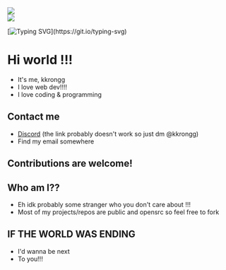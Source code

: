 <a href="https://github.com/kkronggiscool">
  <img align="center" src="https://github-readme-stats.vercel.app/api?username=kkronggiscool&theme=github_dark&hide=contribs&show_icons=true" />
</a>
<br>
<a href="https://github.com/kkronggiscool">
  <img align="center" src="https://github-readme-stats.vercel.app/api/top-langs/?username=kkronggiscool&theme=github_dark&layout=compact" />
</a>
<br>

[![Typing SVG](https://readme-typing-svg.herokuapp.com?font=Fira+Code&pause=1000&width=435&lines=I+love+coding!!!)](https://git.io/typing-svg)
# Hi world !!!
- It's me, kkrongg
- I love web dev!!!!
- I love coding & programming

## Contact me
- [Discord](https://discord.com/users/931294241504764014) (the link probably doesn't work so just dm @kkrongg)
- Find my email somewhere

## Contributions are welcome!

## Who am I??
- Eh idk probably some stranger who you don't care about !!!
- Most of my projects/repos are public and opensrc so feel free to fork

## IF THE WORLD WAS ENDING
- I'd wanna be next
- To you!!!

